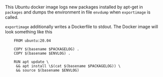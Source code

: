 
This Ubuntu docker image logs new packages installed by apt-get in `packages` and dumps the environment in file `envdump` when `exportimage` is called.

`exportimage` additionally writes a Dockerfile to stdout. The Docker image will look something like this
```
	FROM ubuntu:20.04
	
	COPY $(basename $PACKAGELOG) .
	COPY $(basename $ENVLOG) .
	
	RUN apt update \
	 && apt install \$(cat $(basename $PACKAGELOG)) \
	 && source $(basename $ENVLOG)
```
